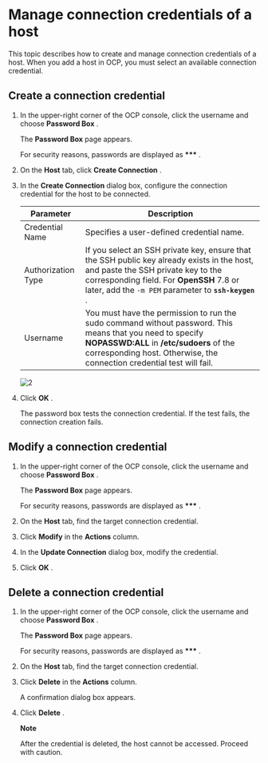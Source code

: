 Manage connection credentials of a host 
============================================================

This topic describes how to create and manage connection credentials of a host. When you add a host in OCP, you must select an available connection credential. 

**Create a connection credential** 
-------------------------------------------------------

1. In the upper-right corner of the OCP console, click the username and choose **Password Box** . 

   The **Password Box** page appears. 

   For security reasons, passwords are displayed as **\*\*\*** .
   

2. On the **Host** tab, click **Create Connection** .

   

3. In the **Create Connection** dialog box, configure the connection credential for the host to be connected. 

   

   |     Parameter      |                                                                                                              Description                                                                                                              |
   |--------------------|---------------------------------------------------------------------------------------------------------------------------------------------------------------------------------------------------------------------------------------|
   | Credential Name    | Specifies a user-defined credential name.                                                                                                                                                                                             |
   | Authorization Type | If you select an SSH private key, ensure that the SSH public key already exists in the host, and paste the SSH private key to the corresponding field. For **OpenSSH** 7.8 or later, add the `-m PEM` parameter to **`ssh-keygen`** . |
   | Username           | You must have the permission to run the sudo command without password. This means that you need to specify **NOPASSWD:ALL** in **/etc/sudoers** of the corresponding host. Otherwise, the connection credential test will fail.       |

   

   ![2](https://help-static-aliyun-doc.aliyuncs.com/assets/img/en-US/8614306461/p383269.png)
   

4. Click **OK** . 

   The password box tests the connection credential. If the test fails, the connection creation fails.
   




Modify a connection credential 
---------------------------------------------------

1. In the upper-right corner of the OCP console, click the username and choose **Password Box** . 

   The **Password Box** page appears. 

   For security reasons, passwords are displayed as **\*\*\*** .
   

2. On the **Host** tab, find the target connection credential.

   

3. Click **Modify** in the **Actions** column.

   

4. In the **Update Connection** dialog box, modify the credential.

   

5. Click **OK** .

   




Delete a connection credential 
---------------------------------------------------

1. In the upper-right corner of the OCP console, click the username and choose **Password Box** . 

   The **Password Box** page appears. 

   For security reasons, passwords are displayed as **\*\*\*** .
   

2. On the **Host** tab, find the target connection credential.

   

3. Click **Delete** in the **Actions** column. 

   A confirmation dialog box appears.
   

4. Click **Delete** . 

   **Note**

   

   After the credential is deleted, the host cannot be accessed. Proceed with caution.
   





